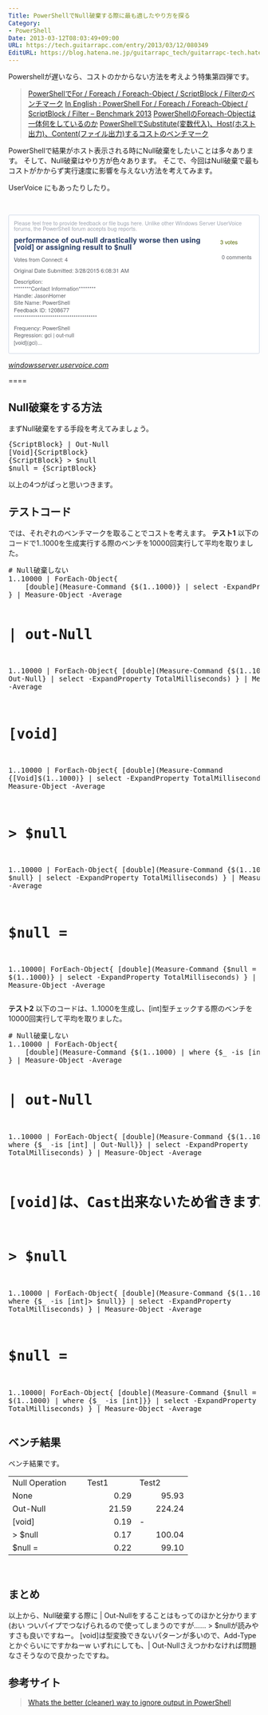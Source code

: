 ```yaml
---
Title: PowerShellでNull破棄する際に最も適したやり方を探る
Category:
- PowerShell
Date: 2013-03-12T08:03:49+09:00
URL: https://tech.guitarrapc.com/entry/2013/03/12/080349
EditURL: https://blog.hatena.ne.jp/guitarrapc_tech/guitarrapc-tech.hatenablog.com/atom/entry/11696248318757675544
---
```


<p>Powershellが遅いなら、コストのかからない方法を考えよう特集第四弾です。</p>
<blockquote><a href="http://guitarrapc.wordpress.com/2013/03/09/powershell%e3%81%a7for-foreach-foreach-object-scriptblock-filter%e3%81%ae%e3%83%99%e3%83%b3%e3%83%81%e3%83%9e%e3%83%bc%e3%82%af/" target="_blank">PowerShellでFor / Foreach / Foreach-Object / ScriptBlock / Filterのベンチマーク</a> <a href="http://guitarrapc.wordpress.com/2013/03/10/powershell-for-foreach-foreach-object-scriptblock-filter-benchmark-2013/" target="_blank">In English : PowerShell For / Foreach / Foreach-Object / ScriptBlock / Filter – Benchmark 2013</a> <a href="http://guitarrapc.wordpress.com/2013/03/10/powershell%e3%81%aeforeach-object%e3%81%af%e4%b8%80%e4%bd%93%e4%bd%95%e3%82%92%e3%81%97%e3%81%a6%e3%81%84%e3%82%8b%e3%81%ae%e3%81%8b/" target="_blank">PowerShellのForeach-Objectは一体何をしているのか</a> <a href="http://guitarrapc.wordpress.com/2013/03/11/powershell%e3%81%a7substitute%e5%a4%89%e6%95%b0%e4%bb%a3%e5%85%a5%e3%80%81host%e3%83%9b%e3%82%b9%e3%83%88%e5%87%ba%e5%8a%9b%e3%80%81content%e3%83%95%e3%82%a1%e3%82%a4%e3%83%ab%e5%87%ba%e5%8a%9b/" target="_blank">PowerShellでSubstitute(変数代入)、Host(ホスト出力)、Content(ファイル出力)するコストのベンチマーク</a></blockquote>
<p>PowerShellで結果がホスト表示される時にNull破棄をしたいことは多々あります。 そして、Null破棄はやり方が色々あります。 そこで、今回はNull破棄で最もコストがかからず実行速度に影響を与えない方法を考えてみます。</p>
<p>UserVoice にもあったりしたり。</p>
<p> </p>
<style media="screen" type="text/css"><!--
 div.uv-card {background: #fff;border: 1px solid #CED6E6;-moz-border-radius: 3px;-webkit-border-radius: 3px;border-radius: 3px;color: #5C5F66;font: normal 11px/1.3em "HelveticaNeue", Arial, sans-serif;margin: 0;max-width: 500px;padding: 10px 10px 5px 10px;text-rendering: optimizelegibility;zoom: 1;}div.uv-card:after {content: ".";display: block;height: 0;clear: both;visibility: hidden;}.uv-card-info {line-height: 1em;margin-bottom: 10px;}.uv-card-topic {color: #A0A6B3;display: inline-block;}.uv-card-status {background: #DBF0B4;-moz-border-radius: 3px;-webkit-border-radius: 3px;border-radius: 3px;color: #446600;display: inline-block;font-size: 10px;font-weight: bold;margin-right: 5px;padding: 3px 5px;text-transform: uppercase;}.uv-card-meta {float: right;list-style: none;line-height: 16px;margin: 0 0 10px 20px;padding: 0;}.uv-card-meta li {margin: 0 0 .7em 0;padding: 0;}.uv-card-meta img {border: none;vertical-align: bottom;}.uv-card-votes {background: #F9FAFC;border: 1px solid #DBDEE6;display: inline-block;-moz-border-radius: 3px;-webkit-border-radius: 3px;border-radius: 3px;}.uv-card-votes-button {background: #F3F6FA;border: 1px solid #A0A6B3;-moz-border-radius: 3px;-webkit-border-radius: 3px;border-radius: 3px;color: #293E66;display: inline-block;font-weight: bold;margin: -1px;padding: 3px 7px 3px 5px;text-decoration: none;}.uv-card-votes-count {display: inline-block;padding-right: 7px;margin-left: 3px;}.uv-card-comments,.uv-card-votecount {display: inline-block;padding: 3px 5px;}.uv-card-votecount {color: #576800;}.uv-card-title {color: #293E66;font-size: 15px;font-weight: bold;margin: 0 0 10px 0;padding: 0;}h2.uv-card-title a {color: inherit;text-decoration: none;}.uv-card-description {margin-bottom: 10px;}.uv-card-description p {margin: 0 0 .7em 0;padding: 0;}
--></style>
<div class="uv-card">
<div class="uv-card-info">
<div class="uv-card-topic">Please feel free to provide feedback or file bugs here. Unlike other Windows Server UserVoice forums, the PowerShell forum accepts bug reports.</div>
</div>
<ul class="uv-card-meta">
<li>
<div class="uv-card-votecount"><img src="//assets0.uvcdn.com/pkg/oembed/votes-0bdb90b839340d6dc8fd702dbeb9ef87.png" alt="" />3 votes</div>
</li>
<li>
<div class="uv-card-comments"><img src="//assets0.uvcdn.com/pkg/oembed/comments-0705869552e767eb4e432b1b4bb74547.png" alt="" /> 0 comments</div>
</li>
</ul>
<h2 class="uv-card-title"><a href="https://windowsserver.uservoice.com/forums/301869-powershell/suggestions/11088471-performance-of-out-null-drastically-worse-then-usi">performance of out-null drastically worse then using [void] or assigning result to $null</a></h2>
<div class="uv-card-description">
<p>Votes from Connect: 4</p>
<p>Original Date Submitted: 3/28/2015 6:08:31 AM</p>
<p>Description:<br />********Contact Information********<br />Handle: JasonHorner<br />Site Name: PowerShell<br />Feedback ID: 1208677<br />***************************************</p>
<p>Frequency: PowerShell<br />Regression: gci | out-null <br />[void](gci)...</p>
</div>
</div>
<p><cite class="hatena-citation"><a href="https://windowsserver.uservoice.com/forums/301869-powershell/suggestions/11088471-performance-of-out-null-drastically-worse-then-usi">windowsserver.uservoice.com</a></cite></p>
<p>====</p>
<h2>Null破棄をする方法</h2>
<p>まずNull破棄をする手段を考えてみましょう。</p>
<pre class="brush: powershell">{ScriptBlock} | Out-Null
[Void]{ScriptBlock}
{ScriptBlock} &gt; $null
$null = {ScriptBlock}
</pre>
<p>以上の4つがぱっと思いつきます。</p>
<h2>テストコード</h2>
<p>では、それぞれのベンチマークを取ることでコストを考えます。 <strong>テスト1</strong> 以下のコードで1..1000を生成実行する際のベンチを10000回実行して平均を取りました。</p>
<pre class="brush: powershell"># Null破棄しない
1..10000 | ForEach-Object{
    [double](Measure-Command {$(1..1000)} | select -ExpandProperty TotalMilliseconds)
} | Measure-Object -Average

# | out-Null
1..10000 | ForEach-Object{
    [double](Measure-Command {$(1..1000) | Out-Null} | select -ExpandProperty TotalMilliseconds)
} | Measure-Object -Average

# [void]
1..10000 | ForEach-Object{
    [double](Measure-Command {[Void]$(1..1000)} | select -ExpandProperty TotalMilliseconds)
} | Measure-Object -Average

# &gt; $null
1..10000 | ForEach-Object{
    [double](Measure-Command {$(1..1000) &gt; $null} | select -ExpandProperty TotalMilliseconds)
} | Measure-Object -Average

# $null =
1..10000| ForEach-Object{
    [double](Measure-Command {$null = $(1..1000)} | select -ExpandProperty TotalMilliseconds)
} | Measure-Object -Average
</pre>
<p><strong>テスト2</strong> 以下のコードは、1..1000を生成し、[int]型チェックする際のベンチを10000回実行して平均を取りました。</p>
<pre class="brush: powershell"># Null破棄しない
1..10000 | ForEach-Object{
    [double](Measure-Command {$(1..1000) | where {$_ -is [int]}} | select -ExpandProperty TotalMilliseconds)
} | Measure-Object -Average

# | out-Null
1..10000 | ForEach-Object{
    [double](Measure-Command {$(1..1000) | where {$_ -is [int] | Out-Null}} | select -ExpandProperty TotalMilliseconds)
} | Measure-Object -Average

# [void]は、Cast出来ないため省きます。

# &gt; $null
1..10000 | ForEach-Object{
    [double](Measure-Command {$(1..1000) | where {$_ -is [int]&gt; $null}} | select -ExpandProperty TotalMilliseconds)
} | Measure-Object -Average

# $null =
1..10000| ForEach-Object{
    [double](Measure-Command {$null = $(1..1000)  | where {$_ -is [int]}} | select -ExpandProperty TotalMilliseconds)
} | Measure-Object -Average
</pre>
<h2>ベンチ結果</h2>
<p>ベンチ結果です。</p>
<table border="0" width="312" cellspacing="0" cellpadding="0">
<tbody>
<tr>
<td align="left" width="134" height="21">Null Operation</td>
<td align="left" width="89">Test1</td>
<td align="left" width="89">Test2</td>
</tr>
<tr>
<td align="left" height="21">None</td>
<td align="right">0.29</td>
<td align="right">95.93</td>
</tr>
<tr>
<td align="left" height="21">Out-Null</td>
<td align="right">21.59</td>
<td align="right">224.24</td>
</tr>
<tr>
<td align="left" height="21">[void]</td>
<td align="right">0.19</td>
<td align="left">-</td>
</tr>
<tr>
<td align="left" height="21">&gt; $null</td>
<td align="right">0.17</td>
<td align="right">100.04</td>
</tr>
<tr>
<td align="left" height="21">$null =</td>
<td align="right">0.22</td>
<td align="right">99.10</td>
</tr>
</tbody>
</table>
<p> </p>
<h2>まとめ</h2>
<p>以上から、Null破棄する際に | Out-Nullをすることはもってのほかと分かります(おい ついパイプでつなげられるので使ってしまうのですが…… &gt; $nullが読みやすさも良いですねー。 [void]は型変換できないパターンが多いので、Add-Typeとかぐらいにですかねーw いずれにしても、| Out-Nullさえつかわなければ問題なさそうなので良かったですね。</p>
<h2>参考サイト</h2>
<blockquote><a href="http://stackoverflow.com/questions/5260125/whats-the-better-cleaner-way-to-ignore-output-in-powershell" target="_blank">Whats the better (cleaner) way to ignore output in PowerShell</a></blockquote>
